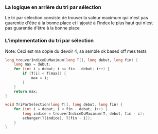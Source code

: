 ### La logique en arrière du tri par sélection
Le tri par sélection consiste de trouver la valeur maximum qui n'est pas guarentie d'être à la bonne place et l'ajouté à l'index le plus haut qui n'est pas guarentie d'être à la bonne place

### L'implementation du tri par sélection
Note: Ceci est ma copie du devoir 4, sa semble ok based off mes tests
```cpp
long trouverIndiceDuMaximum(long T[], long debut, long fin) {
    long max = debut;
    for (int i = debut; i <= fin - debut; i++) {
        if (T[i] < T[max]) {
            max = i;
        }
    }
    return max;
}

void TriParSelection(long T[], long debut, long fin) {
    for (int i = debut; i < fin - debut; i++) {
        long indice = trouverIndiceDuMaximum(T, debut, fin - i);
        echanger(T[indice], T[fin - i]);
    }
}
```